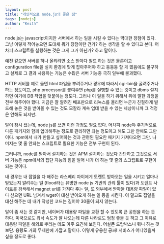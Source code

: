 ```yaml
---
layout: post
title: "개인적으로 node.js의 좋은 점"
tags: [nodejs]
author: "Keith"
---
```


node.js는 javascript이지만 서버에서 하는 일을 시킬 수 있다는 막대한 장점이 있다. 그냥 이렇게 적어놓으면 도대체 뭐가 장점이란 건가? 하는 생각을 할 수 있다고 본다. 어차피 스크립트를 실행하는 것은 그게 그거 아닌가? 하고 말이다.

예전 같으면 서버를 하나 올리려면 소스 받아다 빌드 하는 것은 물론이고 configuration file을 설치 환경에 맞게 잡아주어야 하고 등등등 할 게 많음에도 불구하고 실제로 그 결과 사용하는 기능은 수많은 서버 기능중 극히 일부에 불과했다. 

HTTP 서버를 예로 들면 html 파일을 뿌려주거나 경우에 따라서 cgi-bin을 굴려주거나 하는 정도이고, php processor를 붙여주면 php를 실행할 수 있는 것이고 dbms 설치하면 여기에 DB 작업을 덧붙이는 정도다. 그러나 이 일을 하기 위해서 위에 말한 과정을 전부 해주어야 했다. 지금은 잘 알려진 배포판으로 리눅스를 올리면 누군가 친절하게 빌드해 놓은 것을 받아올 수 있는 것도 모잘라 계속 업데 받을 수 있는 세상이니까 그 걱정은 안해도 되지만.

말이 잠시 샜는데, node js를 쓰면 이런 과정도 필요 없다. 어차피 node야 주기적으로 다른 패키지와 함께 업데해주는 정도로 관리하면 되는 정도이고 해도 그만 안해도 그만이다. npm에서 내가 만들고 싶어하는 것과 관련된 필요한 패키지 가져다오면 그만. 나머지는 몇 줄 안되는 스크립트로 필요한 기능은 전부 구현이 된다.

그러니까, node를 받아서 설치하는 것은 APM 설치하는 것보다 간단하고 그것으로 서버 기능은 npm에서의 집단 지능의 힘을 빌어 내가 더 하는 몇 줄의 스크립트로 구현이 되는 것이다.

내 경우는 내 잡일을 다 해주는 라스베리 파이에게 토렌트 받아오는 일을 시키고 얼마나 받았는지 알려주는 일 (flood라는 유명한 node js 기반의 관리 툴이 있다)과 토렌트 사이트를 검색해서 magnet uri를 가져다 주는 일, 또 외부에서 받아둘 대용량 파일이 있다 싶으면 URL 넘겨서 wget이 대신 받아오게 하는 일 등을 시킨다. 이 말고도 집일을 대신 해주는 데 내가 작성한 코드는 길어야 30줄이 되지 않는다.

말이 좀 새는 것 같지만, 네이버가 대용량 파일을 교환 할 수 있도록 큰 공헌을 하는 듯 하다. 미국으로도 워낙 속도가 잘 나오는데 다른 나라로도 엄청 좋을 듯 하고 그 이유로 대용량 파일을 해외로 뿌리는 데도 아주 요긴해 보인다. 어설픈 드랍박스니 뭐니 하는 것보단. 용량도 거의 무제한에 가깝고 말이다. 이렇게 유용한 공짜! 서비스가 어디있을까 싶을 정도로 좋다.

